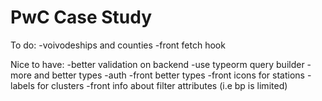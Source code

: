 # PwC Case Study

To do:
-voivodeships and counties
-front fetch hook

Nice to have:
-better validation on backend
-use typeorm query builder
-more and better types
-auth
-front better types
-front icons for stations
-labels for clusters
-front info about filter attributes (i.e bp is limited)
